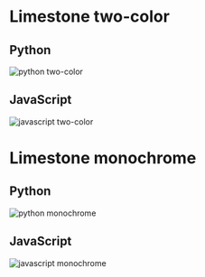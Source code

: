 # Limestone two-color

## Python

![python two-color](https://i.imgur.com/nkAgkh2.png)

## JavaScript

![javascript two-color](https://i.imgur.com/0vgwCCO.png)


# Limestone monochrome

## Python

![python monochrome](https://i.imgur.com/P3isWCE.png)

## JavaScript

![javascript monochrome](https://i.imgur.com/OfBv2JC.png)

